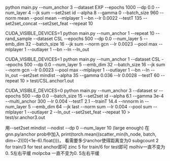 
 python main.py --num_anchor 3 --dataset EXP --epochs 1000  --dp 0.0 --num_layer 4 --jk sum   --set2set id --alpha 8 --gamma 0 --batch_size 960  --norm mean --pool mean --mlplayer 1 --bn --lr 0.0022  --testT 135  --set2set_concat  --set2set_feat --repeat 10

 CUDA_VISIBLE_DEVICES=1 python main.py --num_anchor 1 --repeat 10 --rand_sample --dataset CSL --epochs 500  --dp 0.0 --num_layer 5 --emb_dim 32 --batch_size 16 --jk sum  --norm gcn --lr 0.0023 --pool max --mlplayer 1  --outlayer 1  --bn  --ln  --ln_out

  CUDA_VISIBLE_DEVICES=1 python main.py --num_anchor 1 --dataset CSL --epochs 500 --dp 0.0 --num_layer 5 --emb_dim 32 --batch_size 16 --jk sum --norm gcn --lr 0.0023 --pool max --mlplayer 1 --outlayer 1 --bn --ln --ln_out --set2set mindist --alpha 35 --gamma 0.036 --lr 0.0028 --testT 60 --repeat 10 > test/CSL.anchor1.out


        
CUDA_VISIBLE_DEVICES=0 python main.py --num_anchor 3 --dataset sr --epochs 500 --dp 0.0 --batch_size 15 --set2set id --alpha 6.1 --gamma 3e-4 --multi_anchor 300 --lr 0.004 --testT 2.1 --trainT 14.4 --nnnorm in --num_layer 5 --emb_dim 64 --jk last --norm sum --lr 0.004 --pool sum --mlplayer 1 --outlayer 2 --ln_out --set2set_feat --repeat 10 > test/sr.anchor3.out


用--set2set mindist --nodist  --dp 0 --num_layer 10 (large enough)
在gnn.py/anchor prob中加入 print(torch.mean((scatter_min(h_node, batch, dim=-2)[0]<1e-6).float()))， 看需要多少anchor使得距离变为0
subgcount 2 for train/3 for test anchor即可
zinc 5 for train/6 for test即可
molhiv一直不变为0. 5左右平缓
molpcba 一直不变为0. 5左右平缓
